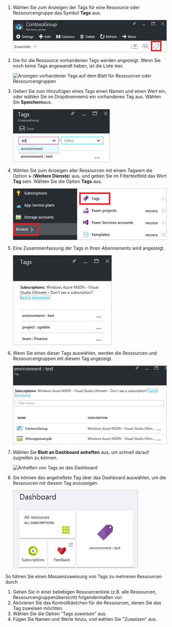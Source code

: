 1. Wählen Sie zum Anzeigen der Tags für eine Ressource oder Ressourcengruppe das Symbol **Tags** aus. 
   
     ![Auswählen von Tags auf dem Blatt für Ressourcen oder Ressourcengruppen](./media/resource-manager-tag-resources/select-tag-icon.png)
2. Die für die Ressource vorhandenen Tags werden angezeigt. Wenn Sie noch keine Tags angewandt haben, ist die Liste leer. 

     ![Anzeigen vorhandener Tags auf dem Blatt für Ressourcen oder Ressourcengruppen](./media/resource-manager-tag-resources/existing-tags.png)
3. Geben Sie zum Hinzufügen eines Tags einen Namen und einen Wert ein, oder wählen Sie im Dropdownmenü ein vorhandenes Tag aus. Wählen Sie **Speichern**aus.

     ![Hinzufügen eines neuen Tags](./media/resource-manager-tag-resources/tag-resources.png)
3. Wählen Sie zum Anzeigen aller Ressourcen mit einem Tagwert die Option **>** (**Weitere Dienste**) aus, und geben Sie im Filtertextfeld das Wort **Tag** sein. Wählen Sie die Option **Tags** aus.
   
     ![Suchen von Markierungen über den Browse-Hub](./media/resource-manager-tag-resources/browse-tags.png)
4. Eine Zusammenfassung der Tags in Ihren Abonnements wird angezeigt.
   
     ![Alle Tags anzeigen](./media/resource-manager-tag-resources/tag-taxonomy.png)
5. Wenn Sie eines dieser Tags auswählen, werden die Ressourcen und Ressourcengruppen mit diesem Tag angezeigt.
   
     ![Markierte Ressourcen anzeigen](./media/resource-manager-tag-resources/show-tagged-resources.png)
6. Wählen Sie **Blatt an Dashboard anheften** aus, um schnell darauf zugreifen zu können.
   
     ![Anheften von Tags an das Dashboard](./media/resource-manager-tag-resources/pin-tag.png)
7. Sie können das angeheftete Tag über das Dashboard auswählen, um die Ressourcen mit diesem Tag anzuzeigen.

     ![Anheften von Tags an das Dashboard](./media/resource-manager-tag-resources/show-pinned-tag.png)


So führen Sie einen Massenzuweisung von Tags zu mehreren Ressourcen durch
1. Gehen Sie in einer beliebigen Ressourcenliste (z.B. alle Ressourcen, Ressourcengruppenübersicht) folgendermaßen vor:
2. Aktivieren Sie das Kontrollkästchen für die Ressourcen, denen Sie das Tag zuweisen möchten.
3. Wählen Sie die Option "Tags zuweisen" aus.
4. Fügen Sie Namen und Werte hinzu, und wählen Sie "Zuweisen" aus.
